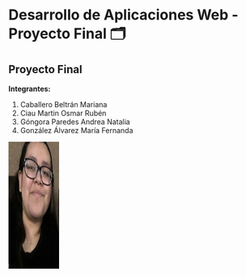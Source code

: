 # Desarrollo de Aplicaciones Web - Proyecto Final 🗂️

## Proyecto Final

**Integrantes:**
1. Caballero Beltrán Mariana
2. Ciau Martin Osmar Rubén
3. Góngora Paredes Andrea Natalia
4. González Álvarez María Fernanda

<img src="/assets/mafer.jpg" alt="Mafer González" width="100" height="250"/>
